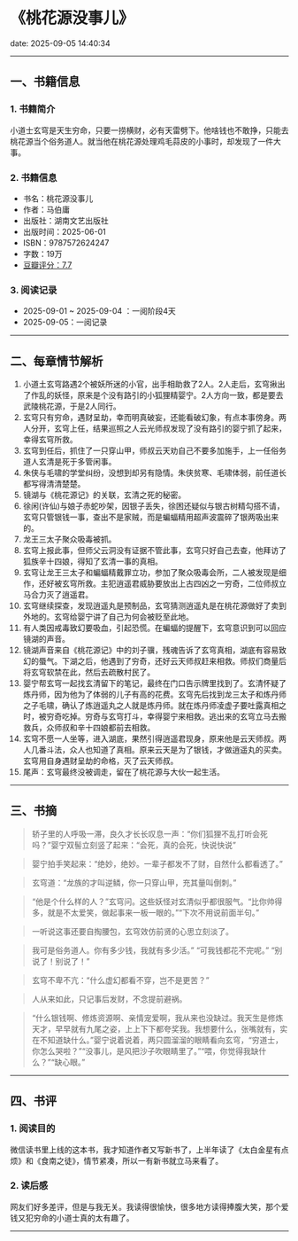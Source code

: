 # 《桃花源没事儿》

date: 2025-09-05 14:40:34

---

## 一、书籍信息

### 1. 书籍简介

小道士玄穹是天生穷命，只要一捞横财，必有天雷劈下。他啥钱也不敢挣，只能去桃花源当个俗务道人。就当他在桃花源处理鸡毛蒜皮的小事时，却发现了一件大事。

### 2. 书籍信息

- 书名：桃花源没事儿
- 作者：马伯庸
- 出版社：湖南文艺出版社
- 出版时间：2025-06-01
- ISBN：9787572624247
- 字数：19万
- [豆瓣评分：7.7](https://book.douban.com/subject/37339619/)

### 3. 阅读记录

- 2025-09-01 ~ 2025-09-04 ：一阅阶段4天
- 2025-09-05：一阅记录

---

## 二、每章情节解析

1. 小道土玄穹路遇2个被妖所迷的小官，出手相助救了2人。2人走后，玄穹揪出了作乱的妖怪，原来是个没有路引的小狐狸精婴宁。2人方向一致，都是要去武陵桃花源，于是2人同行。
2. 玄穹只有穷命，遇财呈劫，幸而明真破妄，还能看破幻象，有点本事傍身。两人分开，玄穹上任，结果巡照之人云光师叔发现了没有路引的婴宁抓了起来，幸得玄穹所救。
3. 玄穹到任后，抓住了一只穿山甲，师叔云天劝自己不要多加施手，上一任俗务道人玄清是死于多管闲事。
4. 朱侠与毛啸的学堂纠纷，没想到却另有隐情。朱侠贫寒、毛啸体弱，前任道长都写得清清楚楚。
5. 镜湖与《桃花源记》的关联，玄清之死的秘密。
6. 徐闲(许仙)与娘子赤蛇吵架，因银子丢失，徐困还疑似与银古树精勾搭不请，玄穹只管银钱一事，查出不是家贼，而是蝙蝠精用超声波震碎了银两吸出来的。
7. 龙王三太子聚众吸毒被抓。
8. 玄穹上报此事，但师父云洞没有证据不管此事，玄穹只好自己去查，他拜访了狐族辛十四娘，得知了玄清一事的真相。
9. 玄穹让龙王三太子和蝙蝠精戴罪立功，参加了聚众吸毒会所，二人被发现是细作，还好被玄穹所救。主犯逍遥君威胁要放出上古四凶之一穷奇，二位师叔立马合力灭了逍遥君。
10. 玄穹继续探查，发现逍遥丸是预制品，玄穹猜测逍遥丸是在桃花源做好了卖到外地的。玄穹给婴宁讲了自己为何会被贬至此地。
11. 有人类因戒毒致幻要吸血，引起恐慌。在蝙蝠的提醒下，玄穹意识到可以回应镜湖的声音。
12. 镜湖声音来自《桃花源记》中的刘子骥，残魂告诉了玄穹真相，湖底有容易致幻的蜃气。下湖之后，他遇到了穷奇，还好云天师叔赶来相救。师叔们商量后将玄穹软禁在此，然后去疏散村民了。
13. 婴宁帮玄穹一起找玄清留下的笔记，最终在门口告示牌里找到了。玄清怀疑了炼丹师，因为他为了体弱的儿子有高的花费。玄穹先后找到龙三太子和炼丹师之子毛啸，确认了炼逍遥丸之人就是炼丹师。就在炼丹师凌虚子要吐露真相之时，被穷奇吃掉。穷奇与玄穹打斗，幸得婴宁来相救。逃出来的玄穹立马去搬救兵，众师叔和辛十四娘都前去相救。
14. 玄穹不愿一人坐等，进入湖底，果然引得逍遥君现身，原来他是云天师叔。两人几番斗法，众人也知道了真相。原来云天是为了银钱，才做逍遥丸的买卖。玄穹用自身遇财呈劫的命格，灭了云天师叔。
15. 尾声：玄穹最终没被调走，留在了桃花源与大伙一起生活。

---

## 三、书摘

> 轿子里的人呼吸一滞，良久才长长叹息一声：“你们狐狸不乱打听会死吗？”婴宁双髻立刻竖了起来：“会死，真的会死，快说快说”

> 婴宁拍手笑起来：“绝妙，绝妙。一辈子都发不了财，自然什么都看透了。”

> 玄穹道：“龙族的才叫逆鳞，你一只穿山甲，充其量叫倒刺。”

> “他是个什么样的人？”玄穹问。这些妖怪对玄清似乎都很服气。“比你帅得多，就是不太爱笑，做起事来一板一眼的。”“下次不用说前面半句。”

> 一听说这事还要自掏腰包，玄穹效仿前贤的心思立刻淡了。

> 我可是俗务道人。你有多少钱，我就有多少活。”
“可我钱都花不完呢。”
“别说了！别说了！”


> 玄穹不卑不亢：“什么虚幻都看不穿，岂不是更苦？”

> 人从来如此，只记事后发财，不念提前避祸。

> “什么银钱啊、修炼资源啊、亲情宠爱啊，我从来也没缺过。我天生是修炼天才，早早就有九尾之姿，上上下下都夸奖我。我想要什么，张嘴就有，实在不知道缺什么。”婴宁说着说着，两只圆溜溜的眼睛看向玄穹，“穷道士，你怎么哭啦？”“没事儿，是风把沙子吹眼睛里了。”“喂，你觉得我缺什么？”“缺心眼。”

---

## 四、书评

### 1. 阅读目的

微信读书里上线的这本书，我才知道作者又写新书了，上半年读了《太白金星有点烦》和《食南之徒》，情节紧凑，所以一有新书就立马来看了。

### 2. 读后感

网友们好多差评，但是与我无关。我读得很愉快，很多地方读得捧腹大笑，那个爱钱又犯穷命的小道士真的太有趣了。

---